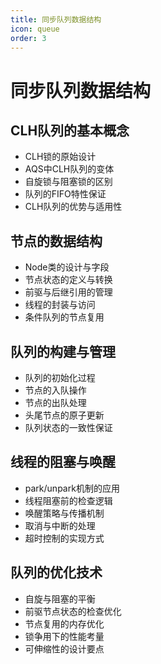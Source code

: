 ```yaml
---
title: 同步队列数据结构
icon: queue
order: 3
---
```


# 同步队列数据结构

## CLH队列的基本概念

- CLH锁的原始设计
- AQS中CLH队列的变体
- 自旋锁与阻塞锁的区别
- 队列的FIFO特性保证
- CLH队列的优势与适用性

## 节点的数据结构

- Node类的设计与字段
- 节点状态的定义与转换
- 前驱与后继引用的管理
- 线程的封装与访问
- 条件队列的节点复用

## 队列的构建与管理

- 队列的初始化过程
- 节点的入队操作
- 节点的出队处理
- 头尾节点的原子更新
- 队列状态的一致性保证

## 线程的阻塞与唤醒

- park/unpark机制的应用
- 线程阻塞前的检查逻辑
- 唤醒策略与传播机制
- 取消与中断的处理
- 超时控制的实现方式

## 队列的优化技术

- 自旋与阻塞的平衡
- 前驱节点状态的检查优化
- 节点复用的内存优化
- 锁争用下的性能考量
- 可伸缩性的设计要点
